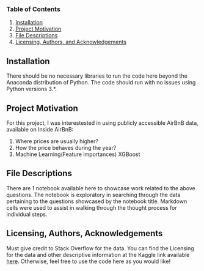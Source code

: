 ### Table of Contents

1. [Installation](#installation)
2. [Project Motivation](#motivation)
3. [File Descriptions](#files)
4. [Licensing, Authors, and Acknowledgements](#licensing)

## Installation <a name="installation"></a>

There should be no necessary libraries to run the code here beyond the Anaconda distribution of Python.  The code should run with no issues using Python versions 3.*.

## Project Motivation<a name="motivation"></a>

For this project, I was interestested in using publicly accessible AirBnB data, available on Inside AirBnB:

1. Where prices are usually higher?
2. How the price behaves during the year?
3. Machine Learning(Feature importances) XGBoost


## File Descriptions <a name="files"></a>

There are 1 notebook available here to showcase work related to the above questions.  The notebook is exploratory in searching through the data pertaining to the questions showcased by the notebook title.  Markdown cells were used to assist in walking through the thought process for individual steps.  


## Licensing, Authors, Acknowledgements<a name="licensing"></a>

Must give credit to Stack Overflow for the data.  You can find the Licensing for the data and other descriptive information at the Kaggle link available [here](http://insideairbnb.com/get-the-data.html).  Otherwise, feel free to use the code here as you would like! 
